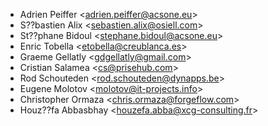 - Adrien Peiffer \<<adrien.peiffer@acsone.eu>\>
- S??bastien Alix \<<sebastien.alix@osiell.com>\>
- St??phane Bidoul \<<stephane.bidoul@acsone.eu>\>
- Enric Tobella \<<etobella@creublanca.es>\>
- Graeme Gellatly \<<gdgellatly@gmail.com>\>
- Cristian Salamea \<<cs@prisehub.com>\>
- Rod Schouteden \<<rod.schouteden@dynapps.be>\>
- Eugene Molotov \<<molotov@it-projects.info>\>
- Christopher Ormaza \<<chris.ormaza@forgeflow.com>\>
- Houz??fa Abbasbhay \<<houzefa.abba@xcg-consulting.fr>\>

